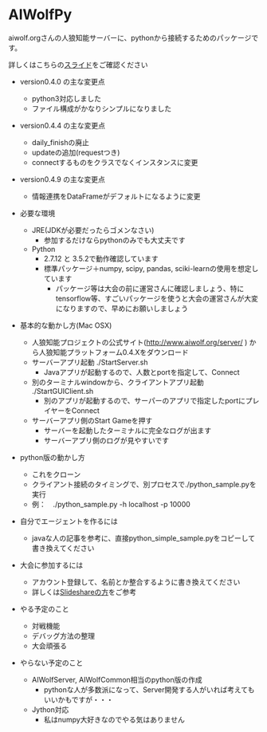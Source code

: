 # AIWolfPy

aiwolf.orgさんの人狼知能サーバーに、pythonから接続するためのパッケージです。　　

詳しくはこちらの[スライド](https://www.slideshare.net/HaradaKei/aiwolfpy-v049)をご確認ください
  
* version0.4.0 の主な変更点
	* python3対応しました
	* ファイル構成がかなりシンプルになりました

* version0.4.4 の主な変更点
	* daily_finishの廃止
	* updateの追加(requestつき)
	* connectするものをクラスでなくインスタンスに変更
	
* version0.4.9 の主な変更点
	* 情報連携をDataFrameがデフォルトになるように変更
  
* 必要な環境
	* JRE(JDKが必要だったらゴメンなさい)
		* 参加するだけならpythonのみでも大丈夫です  
	* Python
		* 2.7.12 と 3.5.2で動作確認しています  
		* 標準パッケージ＋numpy, scipy, pandas, sciki-learnの使用を想定しています
			* パッケージ等は大会の前に運営さんに確認しましょう、特にtensorflow等、すごいパッケージを使うと大会の運営さんが大変になりますので、早めにお願いしましょう  

* 基本的な動かし方(Mac OSX)
	* 人狼知能プロジェクトの公式サイト(http://www.aiwolf.org/server/ ) から人狼知能プラットフォーム0.4.Xをダウンロード
	* サーバーアプリ起動 ./StartServer.sh
		* Javaアプリが起動するので、人数とportを指定して、Connect
	* 別のターミナルwindowから、クライアントアプリ起動  ./StartGUIClient.sh 
		* 別のアプリが起動するので、サーパーのアプリで指定したportにプレイヤーをConnect	
	* サーバーアプリ側のStart Gameを押す
		* サーバーを起動したターミナルに完全なログが出ます
		* サーバーアプリ側のログが見やすいです
  	
* python版の動かし方
	* これをクローン
	* クライアント接続のタイミングで、別プロセスで./python_sample.pyを実行
	* 例：　./python_sample.py -h localhost -p 10000
		

* 自分でエージェントを作るには
	* javaな人の記事を参考に、直接python_simple_sample.pyをコピーして書き換えてください
	
* 大会に参加するには
	* アカウント登録して、名前とか整合するように書き換えてください
	* 詳しくは[Slideshareの方](https://www.slideshare.net/HaradaKei/aiwolfpy-v049)をご参考

	 
* やる予定のこと
	* 対戦機能
	* デバッグ方法の整理
	* 大会頑張る

	 
* やらない予定のこと
	* AIWolfServer, AIWolfCommon相当のpython版の作成
		* pythonな人が多数派になって、Server開発する人がいれば考えてもいいかもですが・・・
	* Jython対応
		* 私はnumpy大好きなのでやる気はありません  